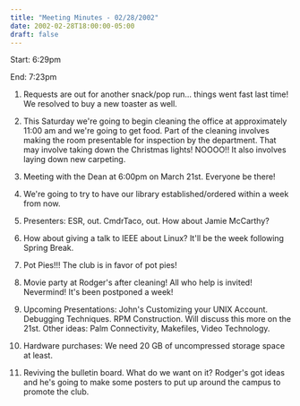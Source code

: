 ```yaml
---
title: "Meeting Minutes - 02/28/2002"
date: 2002-02-28T18:00:00-05:00
draft: false
---
```


Start: 6:29pm </p><p>
End: 7:23pm </p><p>
1. Requests are out for another snack/pop run... things went fast last time! We resolved to buy a new toaster as well. </p><p>
2. This Saturday we're going to begin cleaning the office at approximately 11:00 am and we're going to get food.  Part of the cleaning involves making the room presentable for inspection by the department.  That may involve taking down the Christmas lights! NOOOO!! It also involves laying down new carpeting. </p><p>
3. Meeting with the Dean at 6:00pm on March 21st.  Everyone be there! </p><p>
4. We're going to try to have our library established/ordered within a week from now. </p><p>
5. Presenters: ESR, out. CmdrTaco, out. How about Jamie McCarthy? </p><p>
6. How about giving a talk to IEEE about Linux?  It'll be the week following Spring Break. </p><p>
7. Pot Pies!!! The club is in favor of pot pies! </p><p>
8. Movie party at Rodger's after cleaning!  All who help is invited!  Nevermind! It's been postponed a week! </p><p>
9. Upcoming Presentations: John's Customizing your UNIX Account.  Debugging Techniques.   RPM Construction.  Will discuss this more on the 21st.  Other ideas: Palm Connectivity, Makefiles, Video Technology. </p><p>
10. Hardware purchases: We need 20 GB of uncompressed storage space at least.   </p><p>
11. Reviving the bulletin board.  What do we want on it?  Rodger's got ideas and he's going to make some posters to put up around the campus to promote the club. </p>
